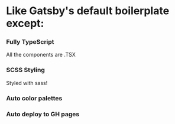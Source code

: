 # Like Gatsby's default boilerplate except:

### Fully TypeScript
All the components are .TSX

### SCSS Styling
Styled with sass!

### Auto color palettes

### Auto deploy to GH pages
